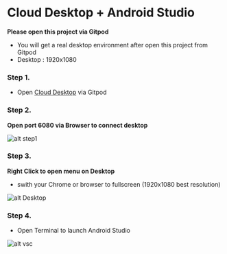 # Cloud Desktop + Android Studio 

**Please open this project via Gitpod**

- You will get a real desktop environment after open this project from Gitpod
- Desktop : 1920x1080

### Step 1.

- Open [Cloud Desktop](https://gitpod.io/#https://github.com/stanwu/Cloud-Desktop) via Gitpod

### Step 2.

**Open port 6080 via Browser to connect desktop**

![alt step1](https://i.imgur.com/pMIjKOH.png)

### Step 3.

**Right Click to open menu on Desktop**

- swith your Chrome or browser to fullscreen (1920x1080 best resolution)

![alt Desktop](https://i.imgur.com/QxPUGV9.png)

### Step 4.

- Open Terminal to launch Android Studio

![alt vsc](https://i.imgur.com/Ty0YxQ0.png)


